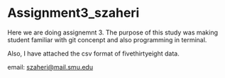 # Assignment3_szaheri

Here we are doing assignemnt 3. The purpose of this study was making student familiar with git concenpt and also programming in terminal.

Also, I have attached the csv format of fivethirtyeight data. 

email: szaheri@mail.smu.edu
